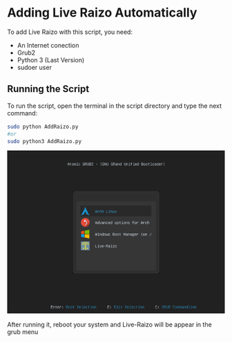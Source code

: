# Adding Live Raizo Automatically
To add Live Raizo with this script, you need:

* An Internet conection
* Grub2
* Python 3 (Last Version)
* sudoer user

## Running the Script
To run the script, open the terminal in the script directory and type the next command:

```bash
sudo python AddRaizo.py
#or
sudo python3 AddRaizo.py
```
<p align="center">
  <img src="../Pictures/Preview.png">
</p>

After running it, reboot your system and Live-Raizo will be appear in the grub menu
